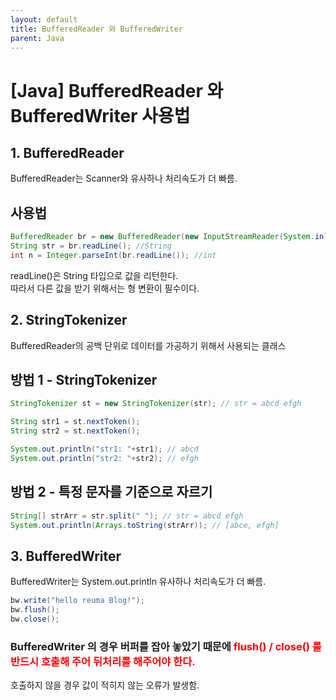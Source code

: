 ```yaml
---
layout: default
title: BufferedReader 와 BufferedWriter
parent: Java
---
```


# [Java] BufferedReader 와 BufferedWriter 사용법
  

## 1. BufferedReader
  
BufferedReader는 Scanner와 유사하나 처리속도가 더 빠름. 

## 사용법
``` java
BufferedReader br = new BufferedReader(new InputStreamReader(System.in));
String str = br.readLine(); //String
int n = Integer.parseInt(br.readLine()); //int
```

readLine()은 String 타입으로 값을 리턴한다.  
따라서 다른 값을 받기 위해서는 형 변환이 필수이다.
  
## 2. StringTokenizer  

BufferedReader의 공백 단위로 데이터를 가공하기 위해서 사용되는 클래스

## 방법 1 - StringTokenizer
``` java
StringTokenizer st = new StringTokenizer(str); // str = abcd efgh

String str1 = st.nextToken();
String str2 = st.nextToken();

System.out.println("str1: "+str1); // abcd
System.out.println("str2: "+str2); // efgh
```

## 방법 2 - 특정 문자를 기준으로 자르기
``` java
String[] strArr = str.split(" "); // str = abcd efgh
System.out.println(Arrays.toString(strArr)); // [abce, efgh]
```
  
## 3. BufferedWriter
BufferedWriter는 System.out.println 유사하나 처리속도가 더 빠름.
``` java
bw.write("hello reuma Blog!");
bw.flush();
bw.close();
```

### BufferedWriter 의 경우 버퍼를 잡아 놓았기 때문에 <span style="color: red">flush() / close() 를 반드시 호출해 주어 뒤처리를 해주어야 한다.</span>
호출하지 않을 경우 값이 적히지 않는 오류가 발생함. 